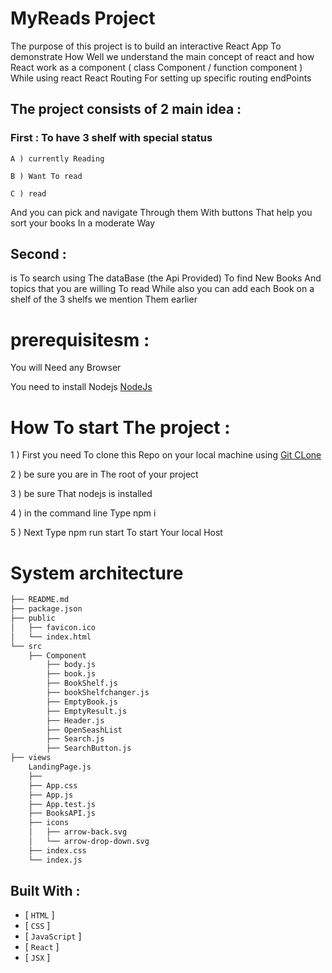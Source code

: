 # MyReads Project
The purpose of this project is to build an interactive React App To demonstrate How Well we understand the main concept of react and how React work as a component ( class Component / function component )  While using react React Routing For setting up specific routing endPoints 
## The project consists of 2 main idea :

### First : To have 3 shelf with special status 

	A ) currently Reading 

	B ) Want To read 

	C ) read 
And you can pick and navigate Through them With buttons That help you sort your books In a moderate Way 

## Second :

 is To search using The dataBase (the Api Provided) To find New Books And topics that you are willing To read While also you can add each Book on a shelf of the 3 shelfs we mention Them earlier  



# prerequisitesm :
You will Need any Browser

You need to install Nodejs [NodeJs ](https://nodejs.org/en/download/)


# How To start The project : 
1 ) First you need To clone this Repo on your local machine using  [Git CLone ](https://github.com/)

2 ) be sure you are in The root of your project 

3 ) be sure That nodejs is installed 

4 ) in the command line Type npm i 

5 ) Next Type npm run start To start Your local Host 

# System architecture
```bash
├── README.md 
├── package.json
├── public
│   ├── favicon.ico 
│   └── index.html 
└── src
    ├── Component 
        ├── body.js
        ├── book.js
        ├── BookShelf.js
        ├── bookShelfchanger.js
        ├── EmptyBook.js
        ├── EmptyResult.js
        ├── Header.js
        ├── OpenSeashList
        ├── Search.js
        ├── SearchButton.js
├── views
    LandingPage.js
    ├──
    ├── App.css 
    ├── App.js 
    ├── App.test.js 
    ├── BooksAPI.js 
    ├── icons
    │   ├── arrow-back.svg
    │   └── arrow-drop-down.svg
    ├── index.css 
    └── index.js 
```

## Built With :

* [ `HTML` ]
* [ `CSS` ]
* [ `JavaScript` ]
* [ `React` ]
* [ `JSX` ]

